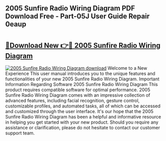 ## 2005 Sunfire Radio Wiring Diagram PDF Download Free - Part-05J User Guide Repair 0eaup

# <h2><a href="http://dflmqtv.blite.top/?on=2005+Sunfire+Radio+Wiring+Diagram">🔗Download New 👉🔴 2005 Sunfire Radio Wiring Diagram</a></h2>

[![2005 Sunfire Radio Wiring Diagram download](https://i.imgur.com/lujVjoI.png)](http://dflmqtv.blite.top/?on=2005+Sunfire+Radio+Wiring+Diagram)
Welcome to a New Experience This user manual introduces you to the unique features and functionalities of your new 2005 Sunfire Radio Wiring Diagram. Important Information Regarding Software 2005 Sunfire Radio Wiring Diagram This product requires compatible software for optimal performance. 2005 Sunfire Radio Wiring Diagram comes with an impressive collection of advanced features, including facial recognition, gesture control, customizable profiles, and automated tasks, all of which can be accessed and customized through the user interface. It's our hope that the 2005 Sunfire Radio Wiring Diagram has been a helpful and informative resource in helping you get started with your new product. Should you require any assistance or clarification, please do not hesitate to contact our customer support team.
